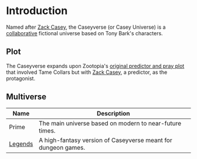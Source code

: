 # Introduction

Named after [Zack Casey](./characters/zackc.md), the Caseyverse (or Casey Universe) is a [collaborative](https://en.wikipedia.org/wiki/Collaborative_fiction) fictional universe based on Tony Bark's characters. 

## Plot

The Caseyverse expands upon Zootopia's [original predictor and pray plot](https://zootopia.fandom.com/wiki/Tame_collar) that involved Tame Collars but with [Zack Casey](./characters/zackc.md), a predictor, as the protagonist.

## Multiverse

| Name                                       | Description                                                   |
| ------------------------------------------ | ------------------------------------------------------------- |
| Prime                                      | The main universe based on modern to near-future times.       |
| [Legends](https://legends.caseyverse.info) | A high-fantasy version of Caseyverse meant for dungeon games. |
